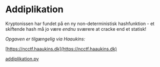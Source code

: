 # Addiplikation

Kryptonissen har fundet på en ny non-deterministisk hashfunktion - et skiftende hash må jo være *endnu* sværere at cracke end et statisk!

*Opgaven er tilgængelig via Haaukins:*

[https://ncctf.haaukins.dk](https://ncctf.haaukins.dk)

[addiplikation.py](addiplikation.py)
